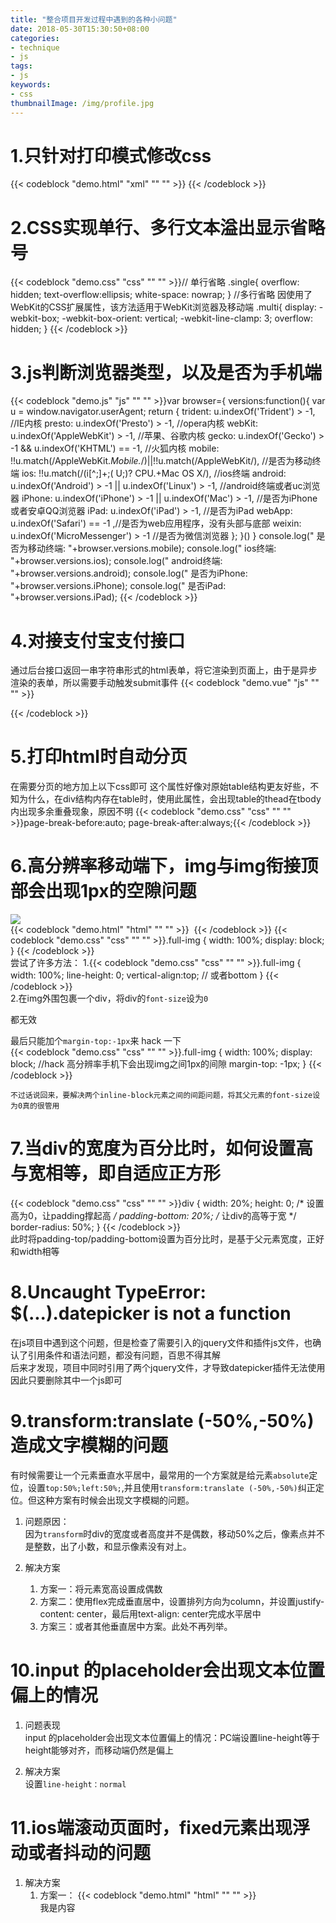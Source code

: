 ```yaml
---
title: "整合项目开发过程中遇到的各种小问题"
date: 2018-05-30T15:30:50+08:00
categories:
- technique
- js
tags:
- js
keywords:
- css
thumbnailImage: /img/profile.jpg
---
```


<!--more-->

<!-- toc -->

# 1.只针对打印模式修改css
{{< codeblock "demo.html" "xml" "" "" >}}<style type="text/css" media="print">
    img
    {
        display:none;
    }
</style>
{{< /codeblock >}}

# 2.CSS实现单行、多行文本溢出显示省略号
{{< codeblock "demo.css" "css" "" "" >}}// 单行省略
.single{
    overflow: hidden;
    text-overflow:ellipsis;
    white-space: nowrap;
}
//多行省略 因使用了WebKit的CSS扩展属性，该方法适用于WebKit浏览器及移动端
.multi{
    display: -webkit-box;
    -webkit-box-orient: vertical;
    -webkit-line-clamp: 3;
    overflow: hidden;
}
{{< /codeblock >}}

# 3.js判断浏览器类型，以及是否为手机端
{{< codeblock "demo.js" "js" "" "" >}}var browser={
    versions:function(){
    var u = window.navigator.userAgent;
    return {
        trident: u.indexOf('Trident') > -1, //IE内核
        presto: u.indexOf('Presto') > -1, //opera内核
        webKit: u.indexOf('AppleWebKit') > -1, //苹果、谷歌内核
        gecko: u.indexOf('Gecko') > -1 && u.indexOf('KHTML') == -1, //火狐内核
        mobile: !!u.match(/AppleWebKit.*Mobile.*/)||!!u.match(/AppleWebKit/), //是否为移动终端
        ios: !!u.match(/\(i[^;]+;( U;)? CPU.+Mac OS X/), //ios终端
        android: u.indexOf('Android') > -1 || u.indexOf('Linux') > -1, //android终端或者uc浏览器
        iPhone: u.indexOf('iPhone') > -1 || u.indexOf('Mac') > -1, //是否为iPhone或者安卓QQ浏览器
        iPad: u.indexOf('iPad') > -1, //是否为iPad
        webApp: u.indexOf('Safari') == -1 ,//是否为web应用程序，没有头部与底部
        weixin: u.indexOf('MicroMessenger') > -1 //是否为微信浏览器
        };
    }()
}
console.log(" 是否为移动终端: "+browser.versions.mobile);
console.log(" ios终端: "+browser.versions.ios);
console.log(" android终端: "+browser.versions.android);
console.log(" 是否为iPhone: "+browser.versions.iPhone);
console.log(" 是否iPad: "+browser.versions.iPad);
{{< /codeblock >}}

# 4.对接支付宝支付接口
通过后台接口返回一串字符串形式的html表单，将它渲染到页面上，由于是异步渲染的表单，所以需要手动触发submit事件
{{< codeblock "demo.vue" "js" "" "" >}}<template>
    <div v-html="ZFBForm"></div>
</template>

<script>
    export default {
        data() {
            return {
                ZFBForm: null
            };
        },
        mounted(){
            this.ZFBForm = res;
            this.$nextTick(() => {
                document.forms["alipaysubmit"].submit();
            });
        }
    }
</script>
{{< /codeblock >}}

# 5.打印html时自动分页
在需要分页的地方加上以下css即可
这个属性好像对原始table结构更友好些，不知为什么，在div结构内存在table时，使用此属性，会出现table的thead在tbody内出现多余重叠现象，原因不明
{{< codeblock "demo.css" "css" "" "" >}}page-break-before:auto;
page-break-after:always;{{< /codeblock >}}  

# 6.高分辨率移动端下，img与img衔接顶部会出现1px的空隙问题
![](/img/1px.png)  
{{< codeblock "demo.html" "html" "" "" >}}<img src="img1.jpg" alt="" class="full-img">
<img src="img2.jpg" alt="" class="full-img">
{{< /codeblock >}}
{{< codeblock "demo.css" "css" "" "" >}}.full-img {
  width: 100%;
  display: block;
}
{{< /codeblock >}}  
尝试了许多方法：
1.{{< codeblock "demo.css" "css" "" "" >}}.full-img {
  width: 100%;
  line-height: 0;
  vertical-align:top; // 或者bottom
}
{{< /codeblock >}}    
2.在img外围包裹一个div，将div的`font-size`设为`0`

都无效  

最后只能加个`margin-top:-1px`来 hack 一下  
{{< codeblock "demo.css" "css" "" "" >}}.full-img {
  width: 100%;
  display: block;
  //hack 高分辨率手机下会出现img之间1px的间隙
  margin-top: -1px;
}
{{< /codeblock >}}

`不过话说回来，要解决两个inline-block元素之间的间距问题，将其父元素的font-size设为0真的很管用` 

# 7.当div的宽度为百分比时，如何设置高与宽相等，即自适应正方形 
{{< codeblock "demo.css" "css" "" "" >}}div {
  width: 20%;
  height: 0; /* 设置高为0，让padding撑起高 */
  padding-bottom: 20%; /* 让div的高等于宽 */
  border-radius: 50%;
}
{{< /codeblock >}}  
此时将padding-top/padding-bottom设置为百分比时，是基于父元素宽度，正好和width相等  

# 8.Uncaught TypeError: $(...).datepicker is not a function  
在js项目中遇到这个问题，但是检查了需要引入的jquery文件和插件js文件，也确认了引用条件和语法问题，都没有问题，百思不得其解  
后来才发现，项目中同时引用了两个jquery文件，才导致datepicker插件无法使用  
因此只要删除其中一个js即可

# 9.transform:translate (-50%,-50%) 造成文字模糊的问题  
有时候需要让一个元素垂直水平居中，最常用的一个方案就是给元素`absolute`定位，设置`top:50%;left:50%;`,并且使用`transform:translate (-50%,-50%)`纠正定位。但这种方案有时候会出现文字模糊的问题。 

1. 问题原因：  
因为`transform`时div的宽度或者高度并不是偶数，移动50%之后，像素点并不是整数，出了小数，和显示像素没有对上。  

2. 解决方案  
    1. 方案一：将元素宽高设置成偶数  
    2. 方案二：使用flex完成垂直居中，设置排列方向为column，并设置justify-content: center，最后用text-align: center完成水平居中  
    3. 方案三：或者其他垂直居中方案。此处不再列举。 

# 10.input 的placeholder会出现文本位置偏上的情况  
1. 问题表现  
input 的placeholder会出现文本位置偏上的情况：PC端设置line-height等于height能够对齐，而移动端仍然是偏上  

2. 解决方案  
设置`line-height：normal`  

# 11.ios端滚动页面时，fixed元素出现浮动或者抖动的问题  
1. 解决方案    
    1. 方案一：
{{< codeblock "demo.html" "html" "" "" >}}<div style="height: 100%; overflow: auto;">我是内容</div>
<div style="position: fixed">我是fixed</div>
{{< /codeblock >}}  
    2. 方案二：  
    {{< codeblock "demo.html" "html" "" "" >}}<div style="height: 100%; position:relative;">
    <div style="bottom:0; position:absolute;"></div>
</div>
{{< /codeblock >}}  

# 12.animation动画结束后如何保持最后的动画状态  
{{< codeblock "demo.css" "css" "" "" >}}.demo{
    animation-fill-mode:forwards;
}

/*animation-fill-mode : none | forwards | backwards | both;

值                 描述
none               不改变默认行为。
forwards           当动画完成后，保持最后一个属性值（在最后一个关键帧中定义）。
backwards          在 animation-delay 所指定的一段时间内，在动画显示之前，应用开始属性值（在第一个关键帧中定义）。
both               向前和向后填充模式都被应用。*/
{{< /codeblock >}} 